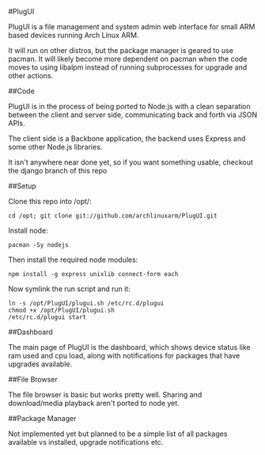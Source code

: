 #PlugUI

PlugUI is a file management and system admin web interface for small ARM based devices running Arch Linux ARM. 

It will run on other distros, but the package manager is geared to use pacman. It will likely become more dependent on pacman when the code moves to using libalpm instead of running subprocesses for upgrade and other actions.
 
##Code

PlugUI is in the process of being ported to Node.js with a clean separation between the client and server side, communicating back and forth via JSON APIs.

The client side is a Backbone application, the backend uses Express and some other Node.js libraries.

It isn't anywhere near done yet, so if you want something usable, checkout the django branch of this repo

##Setup

Clone this repo into /opt/:

    cd /opt; git clone git://github.com/archlinuxarm/PlugUI.git

Install node:

	pacman -Sy nodejs

Then install the required node modules:

	npm install -g express unixlib connect-form each

Now symlink the run script and run it:

	ln -s /opt/PlugUI/plugui.sh /etc/rc.d/plugui
	chmod +x /opt/PlugUI/plugui.sh
	/etc/rc.d/plugui start

##Dashboard

The main page of PlugUI is the dashboard, which shows device status like ram used and cpu load, along with notifications for packages that have upgrades available.


##File Browser

The file browser is basic but works pretty well. Sharing and download/media playback aren't ported to node yet.


##Package Manager

Not implemented yet but planned to be a simple list of all packages available vs installed, upgrade notifications etc.
